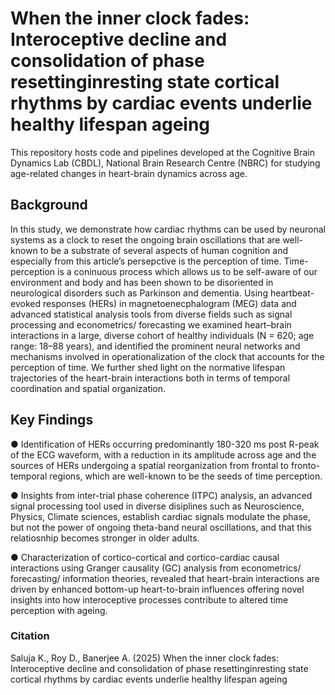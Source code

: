 # __When the inner clock fades: Interoceptive decline and consolidation of phase resettinginresting state cortical rhythms by cardiac events underlie healthy lifespan ageing__
This repository hosts code and pipelines developed at the Cognitive Brain Dynamics Lab (CBDL), National Brain Research Centre (NBRC) for studying age-related changes in heart-brain dynamics across age.

## __Background__
In this study, we demonstrate how cardiac rhythms can be used by neuronal systems as a clock to reset the ongoing brain
oscillations that are well-known to be a substrate of several aspects of human cognition and especially from this article’s
persepctive is the perception of time. Time-perception is a coninuous process which allows us to be self-aware of our
environment and body and has been shown to be disoriented in neurological disorders such as Parkinson and dementia.
Using heartbeat-evoked responses (HERs) in magnetoenecphalogram (MEG) data and advanced statistical analysis tools
from diverse fields such as signal processing and econometrics/ forecasting we examined heart–brain interactions in a large,
diverse cohort of healthy individuals (N = 620; age range: 18–88 years), and identified the prominent neural networks and
mechanisms involved in operationalization of the clock that accounts for the perception of time. We further shed light on
the normative lifespan trajectories of the heart-brain interactions both in terms of temporal coordination and spatial
organization.

## __Key Findings__
● Identification of HERs occurring predominantly 180-320 ms post R-peak of the ECG waveform, with a reduction in its amplitude 
across age and the sources of HERs undergoing a spatial reorganization from frontal to fronto-temporal regions, which are 
well-known to be the seeds of time perception.

● Insights from inter-trial phase coherence (ITPC) analysis, an advanced signal processing tool used in diverse
disiplines such as Neuroscience, Physics, Climate sciences, establish cardiac signals modulate the phase, but not
the power of ongoing theta-band neural oscillations, and that this relatiosnhip becomes stronger in older adults.

● Characterization of cortico-cortical and cortico-cardiac causal interactions using Granger causality (GC) analysis
from econometrics/ forecasting/ information theories, revealed that heart-brain interactions are driven by enhanced
bottom-up heart-to-brain influences offering novel insights into how interoceptive processes contribute to altered
time perception with ageing.

### __Citation__
Saluja K., Roy D., Banerjee A. (2025) When the inner clock fades: Interoceptive decline and consolidation of phase resettinginresting state cortical rhythms by cardiac events underlie healthy lifespan ageing


